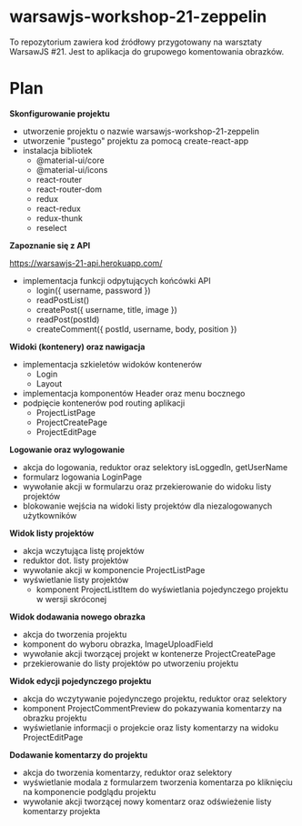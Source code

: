 # warsawjs-workshop-21-zeppelin

To repozytorium zawiera kod źródłowy przygotowany na warsztaty WarsawJS #21. Jest to aplikacja
do grupowego komentowania obrazków.

# Plan

**Skonfigurowanie projektu**

- utworzenie projektu o nazwie warsawjs-workshop-21-zeppelin
- utworzenie "pustego" projektu za pomocą create-react-app
- instalacja bibliotek
    - @material-ui/core
    - @material-ui/icons
    - react-router
    - react-router-dom
    - redux
    - react-redux
    - redux-thunk
    - reselect

**Zapoznanie się z API**

https://warsawjs-21-api.herokuapp.com/

- implementacja funkcji odpytujących końcówki API
    - login({ username, password })
    - readPostList()
    - createPost({ username, title, image })
    - readPost(postId)
    - createComment({ postId, username, body, position })

**Widoki (kontenery) oraz nawigacja**

- implementacja szkieletów widoków kontenerów
    - Login
    - Layout
- implementacja komponentów Header oraz menu bocznego
- podpięcie kontenerów pod routing aplikacji
    - ProjectListPage
    - ProjectCreatePage
    - ProjectEditPage

**Logowanie oraz wylogowanie**

- akcja do logowania, reduktor oraz selektory isLoggedIn, getUserName
- formularz logowania LoginPage
- wywołanie akcji w formularzu oraz przekierowanie do widoku listy projektów
- blokowanie wejścia na widoki listy projektów dla niezalogowanych użytkowników

**Widok listy projektów**

- akcja wczytująca listę projektów
- reduktor dot. listy projektów
- wywołanie akcji w komponencie ProjectListPage
- wyświetlanie listy projektów
  - komponent ProjectListItem do wyświetlania pojedynczego projektu w wersji skróconej

**Widok dodawania nowego obrazka**

- akcja do tworzenia projektu
- komponent do wyboru obrazka, ImageUploadField
- wywołanie akcji tworzącej projekt w kontenerze ProjectCreatePage
- przekierowanie do listy projektów po utworzeniu projektu

**Widok edycji pojedynczego projektu**

- akcja do wczytywanie pojedynczego projektu, reduktor oraz selektory
- komponent ProjectCommentPreview do pokazywania komentarzy na obrazku projektu
- wyświetlanie informacji o projekcie oraz listy komentarzy na widoku ProjectEditPage

**Dodawanie komentarzy do projektu**

- akcja do tworzenia komentarzy, reduktor oraz selektory
- wyświetlanie modala z formularzem tworzenia komentarza po kliknięciu na komponencie
  podglądu projektu
- wywołanie akcji tworzącej nowy komentarz oraz odświeżenie listy komentarzy projekta
